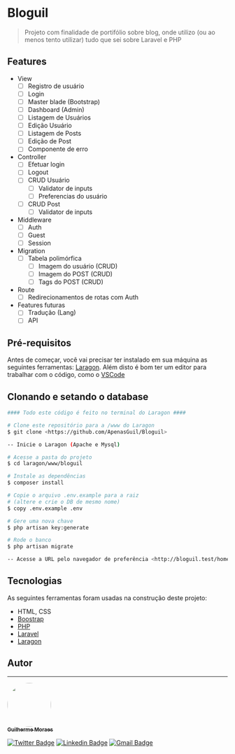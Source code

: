 # Bloguil

> Projeto com finalidade de portifólio sobre blog, onde utilizo (ou ao menos tento utilizar) tudo que sei sobre Laravel e PHP

## Features

- View
  - [ ] Registro de usuário
  - [ ] Login
  - [ ] Master blade (Bootstrap)
  - [ ] Dashboard (Admin)
  - [ ] Listagem de Usuários
  - [ ] Edição Usuário
  - [ ] Listagem de Posts
  - [ ] Edição de Post
  - [ ] Componente de erro
- Controller
  - [ ] Efetuar login
  - [ ] Logout
  - [ ] CRUD Usuário
    - [ ] Validator de inputs
    - [ ] Preferencias do usuário
  - [ ] CRUD Post
    - [ ] Validator de inputs
- Middleware
  - [ ] Auth
  - [ ] Guest
  - [ ] Session
- Migration
  - [ ] Tabela polimórfica
    - [ ] Imagem do usuário (CRUD)
    - [ ] Imagem do POST (CRUD)
    - [ ] Tags do POST (CRUD)
- Route
  - [ ] Redirecionamentos de rotas com Auth
- Features futuras
  - [ ] Tradução (Lang)
  - [ ] API

## Pré-requisitos

Antes de começar, você vai precisar ter instalado em sua máquina as seguintes ferramentas: [Laragon](https://laragon.org). 
Além disto é bom ter um editor para trabalhar com o código, como o [VSCode](https://code.visualstudio.com/)

## Clonando e setando o database

```bash
#### Todo este código é feito no terminal do Laragon ####

# Clone este repositório para a /www do Laragon
$ git clone <https://github.com/ApenasGuil/Bloguil>

-- Inicie o Laragon (Apache e Mysql)

# Acesse a pasta do projeto
$ cd laragon/www/bloguil

# Instale as dependências
$ composer install

# Copie o arquivo .env.example para a raiz
# (altere e crie o DB de mesmo nome)
$ copy .env.example .env

# Gere uma nova chave
$ php artisan key:generate

# Rode o banco
$ php artisan migrate

-- Acesse a URL pelo navegador de preferência <http://bloguil.test/home>
```

## Tecnologias

As seguintes ferramentas foram usadas na construção deste projeto:

- HTML, CSS
- [Boostrap](https://getbootstrap.com)
- [PHP](https://www.php.net)
- [Laravel](https://laravel.com)
- [Laragon](https://laragon.org)

## Autor
---

<a href="https://blog.rocketseat.com.br/author/thiago/">
 <img style="border-radius: 50%;" src="https://avatars.githubusercontent.com/u/51236956?s=400&u=6ed8aca705bb79fe3d1466727d766a87da3a77a9&v=4" width="100px;" alt=""/>
 <br />
 <sub><b>Guilherme Moraes</b></sub></a> <a href="https://github.com/ApenasGuil" title="Twitter"></a>

[![Twitter Badge](https://img.shields.io/badge/-@apenasguil-1ca0f1?style=flat-square&labelColor=1ca0f1&logo=twitter&logoColor=white&link=https://twitter.com/apenasguil)](https://twitter.com/apenasguil) [![Linkedin Badge](https://img.shields.io/badge/-Guilherme-blue?style=flat-square&logo=Linkedin&logoColor=white&link=https://www.linkedin.com/in/guilmoraes/)](https://www.linkedin.com/in/guilmoraes/) [![Gmail Badge](https://img.shields.io/badge/-guilhermemoraes.dev@gmail.com-c14438?style=flat-square&logo=Gmail&logoColor=white&link=mailto:guilhermemoraes.dev@gmail.com)](mailto:guilhermemoraes.dev@gmail.com)
